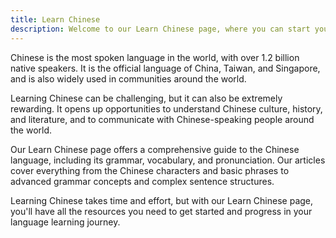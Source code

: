```yaml
---
title: Learn Chinese
description: Welcome to our Learn Chinese page, where you can start your journey to mastering one of the world's most widely spoken languages.
---
```


Chinese is the most spoken language in the world, with over 1.2 billion native speakers. It is the official language of China, Taiwan, and Singapore, and is also widely used in communities around the world.

Learning Chinese can be challenging, but it can also be extremely rewarding. It opens up opportunities to understand Chinese culture, history, and literature, and to communicate with Chinese-speaking people around the world.

Our Learn Chinese page offers a comprehensive guide to the Chinese language, including its grammar, vocabulary, and pronunciation. Our articles cover everything from the Chinese characters and basic phrases to advanced grammar concepts and complex sentence structures.

Learning Chinese takes time and effort, but with our Learn Chinese page, you'll have all the resources you need to get started and progress in your language learning journey.